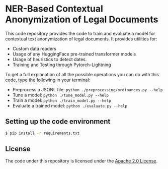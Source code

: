 # NER-Based Contextual Anonymization of Legal Documents

This code repository provides the code to train and evaluate a model for contextual text anonymization of legal documents. It provides utilities for:
- Custom data readers
- Usage of any HuggingFace pre-trained transformer models
- Usage of heuristics to detect dates.
- Training and Testing through Pytorch-Lightning

To get a full explanation of all the possible operations you can do with this code, type the following in your terminal:
- Preprocess a JSONL file: `python ./preprocessing/ordinances.py --help`
- Tune a model: `python ./tune_model.py --help`
- Train a model: `python ./train_model.py --help`
- Evaluate a trained model: `python ./evaluate.py --help`

## Setting up the code environment

```bash
$ pip install -r requirements.txt
```

## License 
The code under this repository is licensed under the [Apache 2.0 License](https://github.com/amzn/multiconer-baseline/blob/main/LICENSE).
